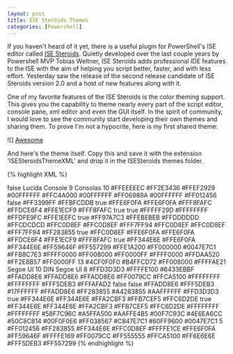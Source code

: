 ```yaml
---
layout: post
title: ISE Steroids Themes
categories: [Powershell]
---
```


[Steroids]: http://www.powertheshell.com/isesteroids/
[Awesome]: /images/AwesomeTheme.png "The Awesome Theme"

If you haven't heard of it yet, there is a useful plugin for PowerShell's ISE editor called [ISE Steroids][Steroids]. Quietly developed over the last couple years by Powershell MVP Tobias Weltner, ISE Steroids adds professional IDE features to the ISE with the aim of helping you script better, faster, and with less effort. Yesterday saw the release of the second release candidate of ISE Steroids version 2.0 and a host of new features along with it.

One of my favorite features of the ISE Steroids is the color theming support. This gives you the capability to theme nearly every part of the script editor, console pane, xml editor and even the GUI itself. In the spirit of community, I would love to see the community start developing their own themes and sharing them. To prove I'm not a hypocrite, here is my first shared theme:

![] [Awesome]

And here's the theme itself. Copy this and save it with the extension 'ISESteroidsThemeXML' and drop it in the ISESteroids themes folder.

{% highlight XML %}
<?xml version="1.0"?>
<ColorOptions xmlns:xsd="http://www.w3.org/2001/XMLSchema" xmlns:xsi="http://www.w3.org/2001/XMLSchema-instance">
  <ShareFontForConsole>false</ShareFontForConsole>
  <ScriptPaneFontFamily>Lucida Console</ScriptPaneFontFamily>
  <ScriptPaneFontSize>9</ScriptPaneFontSize>
  <ConsolePaneFontFamily>Consolas</ConsolePaneFontFamily>
  <ConsolePaneFontSize>10</ConsolePaneFontSize>
  <ConsolePaneForegroundColor>#FFEEEEEC</ConsolePaneForegroundColor>
  <ConsolePaneBackgroundColor>#FF2E3436</ConsolePaneBackgroundColor>
  <ConsolePaneErrorForegroundColor>#FFEF2929</ConsolePaneErrorForegroundColor>
  <ConsolePaneErrorBackgroundColor>#00FFFFFF</ConsolePaneErrorBackgroundColor>
  <ConsolePaneWarningForegroundColor>#FFC4A000</ConsolePaneWarningForegroundColor>
  <ConsolePaneWarningBackgroundColor>#00FFFFFF</ConsolePaneWarningBackgroundColor>
  <ConsolePaneVerboseForegroundColor>#FF06989A</ConsolePaneVerboseForegroundColor>
  <ConsolePaneVerboseBackgroundColor>#00FFFFFF</ConsolePaneVerboseBackgroundColor>
  <ScriptPaneBackgroundColor>#FF012456</ScriptPaneBackgroundColor>
  <CapitalizeMainMenuHeaders>false</CapitalizeMainMenuHeaders>
  <ActiveSelection>#FF3399FF</ActiveSelection>
  <InactiveSelection>#FFBFCDDB</InactiveSelection>
  <MenuBarMonochrome>true</MenuBarMonochrome>
  <MenuBarColor1>#FFE6F0FA</MenuBarColor1>
  <MenuBarColor2>#FFE6F0FA</MenuBarColor2>
  <MenuBarColor3>#FFF8FAFC</MenuBarColor3>
  <MenuBarColor4>#FFDCE6F4</MenuBarColor4>
  <MenuBarColor5>#FFE1ECF9</MenuBarColor5>
  <MenuBarColor6>#FFF8FAFC</MenuBarColor6>
  <ScriptSquareTabs>true</ScriptSquareTabs>
  <ScriptSelectedMonochrome>true</ScriptSelectedMonochrome>
  <ScriptSelectedColor1>#FFFFF29D</ScriptSelectedColor1>
  <ScriptSelectedColor2>#FFFFFFFF</ScriptSelectedColor2>
  <ScriptSelectedColor3>#FFDFE9FC</ScriptSelectedColor3>
  <ScriptSelectedColor4>#FFE1EEFC</ScriptSelectedColor4>
  <ScriptUnselectedMonochrome>true</ScriptUnselectedMonochrome>
  <ScriptUnselectedColor1>#FF97A7C3</ScriptUnselectedColor1>
  <ScriptUnselectedColor2>#FFEBEBEB</ScriptUnselectedColor2>
  <ScriptUnselectedColor3>#FFDDDDDD</ScriptUnselectedColor3>
  <ScriptUnselectedColor4>#FFCDCDCD</ScriptUnselectedColor4>
  <ToolbarOverflowButtonBackground>#FFC0D8EF</ToolbarOverflowButtonBackground>
  <ToolbarOverflowButtonBackgroundForRunCode>#FFC0D8EF</ToolbarOverflowButtonBackgroundForRunCode>
  <ToolbarOverflowButtonBackgroundForDebugger>#FFF7FF94</ToolbarOverflowButtonBackgroundForDebugger>
  <ToolbarGroupBackground>#FFC0D8EF</ToolbarGroupBackground>
  <ToolbarGroupBackgroundForRunCode>#FFC0D8EF</ToolbarGroupBackgroundForRunCode>
  <ToolbarGroupBackgroundForDebugger>#FFF7FF94</ToolbarGroupBackgroundForDebugger>
  <RunspaceBarBackground>#FF283855</RunspaceBarBackground>
  <ScriptExpanderMonochrome>true</ScriptExpanderMonochrome>
  <ScriptExpanderColor1>#FFC0D8EF</ScriptExpanderColor1>
  <ScriptExpanderColor2>#FFE6F0FA</ScriptExpanderColor2>
  <ScriptExpanderColor3>#FFE6F0FA</ScriptExpanderColor3>
  <ScriptExpanderColor4>#FFDCE6F4</ScriptExpanderColor4>
  <ScriptExpanderColor5>#FFE1ECF9</ScriptExpanderColor5>
  <ScriptExpanderColor6>#FFF8FAFC</ScriptExpanderColor6>
  <EditorTabControlMonochrome>true</EditorTabControlMonochrome>
  <EditorTabControlColor1>#FF344E6E</EditorTabControlColor1>
  <EditorTabControlColor2>#FFE6F0FA</EditorTabControlColor2>
  <EditorTabControlBackground>#FF344E6E</EditorTabControlBackground>
  <DebuggerMarginUnsavedScript>#FF59646F</DebuggerMarginUnsavedScript>
  <DebuggerMarginSavedScript>#FF557299</DebuggerMarginSavedScript>
  <DebuggerMarginDebuggerActive>#FFE1A200</DebuggerMarginDebuggerActive>
  <DebuggerMarginDebuggerActiveBackground>#FF000000</DebuggerMarginDebuggerActiveBackground>
  <CurrentLineAdornmentBorder>#0047E7C1</CurrentLineAdornmentBorder>
  <CurrentLineAdornmentFill>#FFB8C7E3</CurrentLineAdornmentFill>
  <SquiggleSyntaxError>#FFFF0000</SquiggleSyntaxError>
  <SquiggleMinorWarning>#FF008000</SquiggleMinorWarning>
  <SquiggleCriticalWarning>#FF0000FF</SquiggleCriticalWarning>
  <SquiggleOtherWarning>#FFFF0000</SquiggleOtherWarning>
  <TrackChangesBeforeSave>#FFDAA520</TrackChangesBeforeSave>
  <TrackChangesAfterSave>#FF2E8B57</TrackChangesAfterSave>
  <TrackRevertedChanges>#FF0000FF</TrackRevertedChanges>
  <LineNumberMarginSize>13</LineNumberMarginSize>
  <LineNumberMarginForegroundColor>#4CF0F0F0</LineNumberMarginForegroundColor>
  <LineNumberMarginSelectedForegroundColor>#B4FFCD72</LineNumberMarginSelectedForegroundColor>
  <LineNumberMarginFunctionForegroundColor>#FF008000</LineNumberMarginFunctionForegroundColor>
  <LineNumberMarginCurrentForegroundColor>#FFFFAE21</LineNumberMarginCurrentForegroundColor>
  <LineNumberMarginFontFamily>Segoe UI</LineNumberMarginFontFamily>
  <FunctionReferenceSize>10</FunctionReferenceSize>
  <FunctionReferenceFontFamily>DIN</FunctionReferenceFontFamily>
  <SnippetFontFamily>Segoe UI</SnippetFontFamily>
  <SnippetFontSize>8</SnippetFontSize>
  <FunctionReferenceInactive>#FFD3D3D3</FunctionReferenceInactive>
  <FunctionReferenceActive>#FFFFE100</FunctionReferenceActive>
  <FunctionReferenceHoverBackground>#6433EBBF</FunctionReferenceHoverBackground>
  <SnippetHeader>#FFADD8E6</SnippetHeader>
  <SnippetDescription>#FFADD8E6</SnippetDescription>
  <SnippetBorder>#FFADD8E6</SnippetBorder>
  <StatusBarBackgroundInactive>#FF0079CC</StatusBarBackgroundInactive>
  <StatusBarBackgroundActive>#FFCA5100</StatusBarBackgroundActive>
  <StatusBarForegroundColorActive>#FFFFFFFF</StatusBarForegroundColorActive>
  <StatusBarForegroundColorInactive>#FFFFFFFF</StatusBarForegroundColorInactive>
  <StatusBarHyperlinkDefaultColor>#FFF5DEB3</StatusBarHyperlinkDefaultColor>
  <StatusBarHyperlinkHoverColor>#FFFAFAD2</StatusBarHyperlinkHoverColor>
  <StatusBarHyperlinkUnderlineAlways>false</StatusBarHyperlinkUnderlineAlways>
  <StatusBarHyperlinkUnderlineOnHover>false</StatusBarHyperlinkUnderlineOnHover>
  <CollapsedTextColor>#FFADD8E6</CollapsedTextColor>
  <CollapseBarColor>#FFF5DEB3</CollapseBarColor>
  <CollapseSelectionBackground>#17FFFFFF</CollapseSelectionBackground>
  <CollapseSquareBackground>#FFADD8E6</CollapseSquareBackground>
  <FunctionComboCollapsedFill>#FF283855</FunctionComboCollapsedFill>
  <FunctionComboExpandedFill>#A4283855</FunctionComboExpandedFill>
  <FunctionComboForeground>#AAFFFFFF</FunctionComboForeground>
  <FunctionComboForegroundStatic>#FFD3D3D3</FunctionComboForegroundStatic>
  <VerticalSplitterMonochrome>true</VerticalSplitterMonochrome>
  <VerticalSplitterBorder>#FF344E6E</VerticalSplitterBorder>
  <VerticalSplitterColor1>#FF344E6E</VerticalSplitterColor1>
  <VerticalSplitterColor2>#FFA2CBF3</VerticalSplitterColor2>
  <VerticalSplitterColor3>#FFB7CEF5</VerticalSplitterColor3>
  <VerticalSplitterColor4>#FFC6D2DE</VerticalSplitterColor4>
  <HorizontalSplitterMonochrome>true</HorizontalSplitterMonochrome>
  <HorizontalSplitterBorder>#FF344E6E</HorizontalSplitterBorder>
  <HorizontalSplitterColor1>#FF344E6E</HorizontalSplitterColor1>
  <HorizontalSplitterColor2>#FFA2CBF3</HorizontalSplitterColor2>
  <HorizontalSplitterColor3>#FFB7CEF5</HorizontalSplitterColor3>
  <HorizontalSplitterColor4>#FFC6D2DE</HorizontalSplitterColor4>
  <DefaultTextColor>#FFFFFFFF</DefaultTextColor>
  <DefaultTokenColor>#FFFFFFFF</DefaultTokenColor>
  <PowerShellScriptToken>
    <Token Name="Attribute" Color="#FFB0C4DE" />
    <Token Name="Command" Color="#FFE0FFFF" />
    <Token Name="CommandArgument" Color="#FFEE82EE" />
    <Token Name="CommandParameter" Color="#FFFFE4B5" />
    <Token Name="Comment" Color="#FF98FB98" />
    <Token Name="GroupEnd" Color="#FFF5F5F5" />
    <Token Name="GroupStart" Color="#FFF5F5F5" />
    <Token Name="Keyword" Color="#FFE0FFFF" />
    <Token Name="LineContinuation" Color="#FFF5F5F5" />
    <Token Name="LoopLabel" Color="#FFE0FFFF" />
    <Token Name="Member" Color="#FFF5F5F5" />
    <Token Name="NewLine" Color="#FFF5F5F5" />
    <Token Name="Number" Color="#FFFFE4C4" />
    <Token Name="Operator" Color="#FFD3D3D3" />
    <Token Name="Position" Color="#FFF5F5F5" />
    <Token Name="StatementSeparator" Color="#FFF5F5F5" />
    <Token Name="String" Color="#FFDB7093" />
    <Token Name="Type" Color="#FF8FBC8F" />
    <Token Name="Unknown" Color="#FFF5F5F5" />
    <Token Name="Variable" Color="#FFFF4500" />
  </PowerShellScriptToken>
  <PowerShellConsoleToken>
    <Token Name="Attribute" Color="#FF8ae234" />
    <Token Name="Command" Color="#FFeeeeec" />
    <Token Name="CommandArgument" Color="#FFb194b5" />
    <Token Name="CommandParameter" Color="#FFbab78f" />
    <Token Name="Comment" Color="#FF4e9a06" />
    <Token Name="GroupEnd" Color="#FFeeeeec" />
    <Token Name="GroupStart" Color="#FFeeeeec" />
    <Token Name="Keyword" Color="#FFE0FFFF" />
    <Token Name="LineContinuation" Color="#FFeeeeec" />
    <Token Name="LoopLabel" Color="#FFE0FFFF" />
    <Token Name="Member" Color="#FFeeeeec" />
    <Token Name="NewLine" Color="#FFeeeeec" />
    <Token Name="Number" Color="#FFFFE4C4" />
    <Token Name="Operator" Color="#FFD3D3D3" />
    <Token Name="Position" Color="#FFeeeeec" />
    <Token Name="StatementSeparator" Color="#FFeeeeec" />
    <Token Name="String" Color="#FFDB7093" />
    <Token Name="Type" Color="#FF8FBC8F" />
    <Token Name="Unknown" Color="#FFeeeeec" />
    <Token Name="Variable" Color="#FFd1a000" />
  </PowerShellConsoleToken>
  <XMLToken>
    <Token Name="Comment" Color="#FFF5F5F5" />
    <Token Name="CommentDelimiter" Color="#FFF5F5F5" />
    <Token Name="ElementName" Color="#FFF5F5F5" />
    <Token Name="MarkupExtension" Color="#FFF5F5F5" />
    <Token Name="Attribute" Color="#FFF5F5F5" />
    <Token Name="Quote" Color="#FFF5F5F5" />
    <Token Name="QuotedString" Color="#FFF5F5F5" />
    <Token Name="Tag" Color="#FFF5F5F5" />
    <Token Name="Text" Color="#FFDB7093" />
    <Token Name="CharacterData" Color="#FFF5F5F5" />
  </XMLToken>
  <BraceMatchingFill>#58F7C96C</BraceMatchingFill>
  <BraceMatchingBorder>#A5FFA500</BraceMatchingBorder>
  <ASTDashLineColor>#AAFFE4B5</ASTDashLineColor>
  <ASTSiblingBorder>#00F7C93C</ASTSiblingBorder>
  <ASTSiblingFill>#4E6EA6CC</ASTSiblingFill>
  <ASTPipelineBorder>#50C8C814</ASTPipelineBorder>
  <ASTPipelineFill>#00F0F0E6</ASTPipelineFill>
  <SnippetInsertionBorder>#FF038567</SnippetInsertionBorder>
  <SnippetInsertionFill>#C847E7C1</SnippetInsertionFill>
  <ConsoleAdminWarningColor1>#60FF9600</ConsoleAdminWarningColor1>
  <ConsoleAdminWarningColor2>#0047E7C1</ConsoleAdminWarningColor2>
  <ConsoleAdminWarningStripeOffset>5</ConsoleAdminWarningStripeOffset>
  <PaletteColor1>#FF012456</PaletteColor1>
  <PaletteColor2>#FF283855</PaletteColor2>
  <PaletteColor3>#FF344E6E</PaletteColor3>
  <PaletteColor4>#FFC0D8EF</PaletteColor4>
  <PaletteColor5>#FFFFE1CE</PaletteColor5>
  <PaletteColor6>#FFE6F0FA</PaletteColor6>
  <PaletteColor7>#FF59646F</PaletteColor7>
  <PaletteColor8>#FFFFE169</PaletteColor8>
  <PaletteColor9>#FF0079CC</PaletteColor9>
  <PaletteColor10>#FF555555</PaletteColor10>
  <PaletteColor11>#FFCA5100</PaletteColor11>
  <PaletteColor12>#FF6E6E6E</PaletteColor12>
  <PaletteColor13>#FFF5DEB3</PaletteColor13>
  <PaletteColor14>#FF557299</PaletteColor14>
</ColorOptions>
{% endhighlight %}